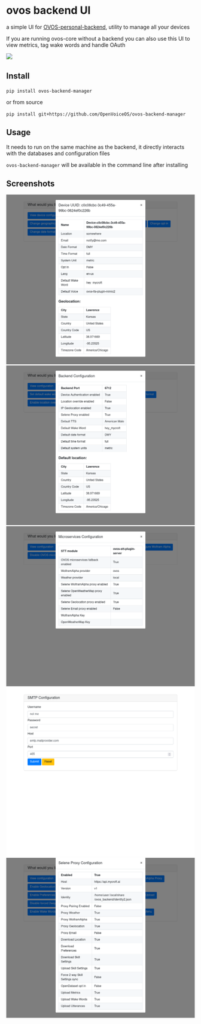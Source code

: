 # ovos backend UI

a simple UI for [OVOS-personal-backend](https://github.com/OpenVoiceOS/ovos-personal-backend), utility to manage all
your devices

If you are running ovos-core without a backend you can also use this UI to view metrics, tag wake words and handle OAuth

![](./screenshots/demo.gif)

## Install

`pip install ovos-backend-manager`

or from source

`pip install git+https://github.com/OpenVoiceOS/ovos-backend-manager`

## Usage

It needs to run on the same machine as the backend, it directly interacts with the databases and configuration files

`ovos-backend-manager` will be available in the command line after installing

## Screenshots

![](./screenshots/Screenshot%202022-09-20%20at%2013-42-42%20PyWebIO%20Application.png)
![](./screenshots/Screenshot%202022-09-20%20at%2013-41-59%20PyWebIO%20Application.png)
![](./screenshots/Screenshot%202022-09-20%20at%2013-41-48%20PyWebIO%20Application.png)
![](./screenshots/Screenshot%202022-09-20%20at%2013-43-47%20PyWebIO%20Application.png)
![](./screenshots/Screenshot%202022-09-20%20at%2013-41-09%20PyWebIO%20Application.png)
